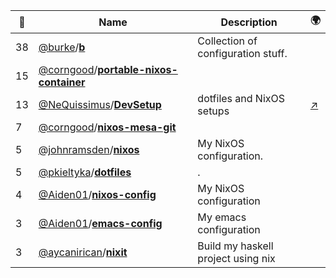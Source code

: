 |:star2: | Name | Description | 🌍|
|---|---|---|---|
|38|[@burke](https://github.com/burke)/[**b**](https://github.com/burke/b)|Collection of configuration stuff.||
|15|[@corngood](https://github.com/corngood)/[**portable-nixos-container**](https://github.com/corngood/portable-nixos-container)|||
|13|[@NeQuissimus](https://github.com/NeQuissimus)/[**DevSetup**](https://github.com/NeQuissimus/DevSetup)|dotfiles and NixOS setups|[:arrow_upper_right:](http://nequissimus.com/DevSetup)|
|7|[@corngood](https://github.com/corngood)/[**nixos-mesa-git**](https://github.com/corngood/nixos-mesa-git)|||
|5|[@johnramsden](https://github.com/johnramsden)/[**nixos**](https://github.com/johnramsden/nixos)|My NixOS configuration.||
|5|[@pkieltyka](https://github.com/pkieltyka)/[**dotfiles**](https://github.com/pkieltyka/dotfiles)|.||
|4|[@Aiden01](https://github.com/Aiden01)/[**nixos-config**](https://github.com/Aiden01/nixos-config)|My NixOS configuration||
|3|[@Aiden01](https://github.com/Aiden01)/[**emacs-config**](https://github.com/Aiden01/emacs-config)|My emacs configuration||
|3|[@aycanirican](https://github.com/aycanirican)/[**nixit**](https://github.com/aycanirican/nixit)|Build my haskell project using nix||

